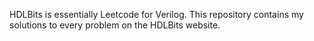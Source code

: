 HDLBits is essentially Leetcode for Verilog. This repository contains my solutions to every problem on the HDLBits website.
